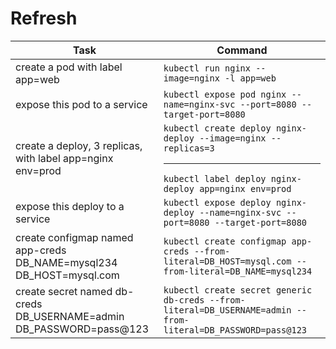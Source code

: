 # Refresh

| Task | Command |
|---------|----------|
| create a pod with label app=web | `kubectl run nginx --image=nginx -l app=web` |
| expose this pod to a service | `kubectl expose pod nginx --name=nginx-svc --port=8080 --target-port=8080` |
| create a deploy, 3 replicas, with label app=nginx env=prod | `kubectl create deploy nginx-deploy --image=nginx --replicas=3` <hr/> `kubectl label deploy nginx-deploy app=nginx env=prod` |
| expose this deploy to a service | `kubectl expose deploy nginx-deploy --name=nginx-svc --port=8080 --target-port=8080` |
| create configmap named app-creds <br/> DB_NAME=mysql234 <br/> DB_HOST=mysql.com | `kubectl create configmap app-creds --from-literal=DB_HOST=mysql.com --from-literal=DB_NAME=mysql234` |
| create secret named db-creds <br/> DB_USERNAME=admin <br/> DB_PASSWORD=pass@123 | `kubectl create secret generic db-creds --from-literal=DB_USERNAME=admin --from-literal=DB_PASSWORD=pass@123` |
